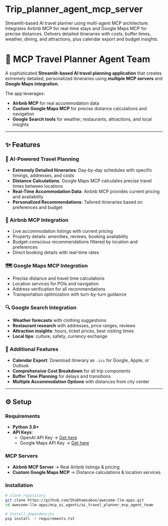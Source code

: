 # Trip_planner_agent_mcp_server
Streamlit-based AI travel planner using multi-agent MCP architecture. Integrates Airbnb MCP for real-time stays and Google Maps MCP for precise distances. Delivers detailed itineraries with costs, buffer times, weather, dining, and attractions, plus calendar export and budget insights.

# 🧳 MCP Travel Planner Agent Team  

A sophisticated **Streamlit-based AI travel planning application** that creates extremely detailed, personalized itineraries using **multiple MCP servers** and **Google Maps integration**.  

The app leverages:  
- **Airbnb MCP** for real accommodation data  
- **Custom Google Maps MCP** for precise distance calculations and navigation  
- **Google Search tools** for weather, restaurants, attractions, and local insights  

---

## ✨ Features  

### 🤖 AI-Powered Travel Planning  
- **Extremely Detailed Itineraries**: Day-by-day schedules with specific timings, addresses, and costs  
- **Distance Calculations**: Google Maps MCP calculates precise travel times between locations  
- **Real-Time Accommodation Data**: Airbnb MCP provides current pricing and availability  
- **Personalized Recommendations**: Tailored itineraries based on preferences and budget  

### 🏨 Airbnb MCP Integration  
- Live accommodation listings with current pricing  
- Property details: amenities, reviews, booking availability  
- Budget-conscious recommendations filtered by location and preferences  
- Direct booking details with real-time rates  

### 🗺️ Google Maps MCP Integration  
- Precise distance and travel time calculations  
- Location services for POIs and navigation  
- Address verification for all recommendations  
- Transportation optimization with turn-by-turn guidance  

### 🔍 Google Search Integration  
- **Weather forecasts** with clothing suggestions  
- **Restaurant research** with addresses, price ranges, reviews  
- **Attraction insights**: hours, ticket prices, best visiting times  
- **Local tips**: culture, safety, currency exchange  

### 📅 Additional Features  
- **Calendar Export**: Download itinerary as `.ics` for Google, Apple, or Outlook  
- **Comprehensive Cost Breakdown** for all trip components  
- **Buffer Time Planning** for delays and transitions  
- **Multiple Accommodation Options** with distances from city center  

---

## ⚙️ Setup  

### Requirements  
- **Python 3.8+**  
- **API Keys**:  
  - OpenAI API Key → [Get here](https://platform.openai.com/)  
  - Google Maps API Key → [Get here](https://console.cloud.google.com/)  

### MCP Servers  
- **Airbnb MCP Server** → Real Airbnb listings & pricing  
- **Custom Google Maps MCP** → Distance calculations & location services  

### Installation  
```bash
# Clone repository
git clone https://github.com/Shubhamsaboo/awesome-llm-apps.git
cd awesome-llm-apps/mcp_ai_agents/ai_travel_planner_mcp_agent_team

# Install dependencies
pip install -r requirements.txt
